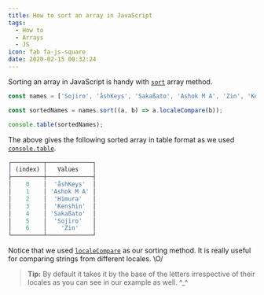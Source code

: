 ```yaml
---
title: How to sort an array in JavaScript
tags:
  - How to
  - Arrays
  - JS
icon: fab fa-js-square
date: 2020-02-15 00:32:24
---
```



Sorting an array in JavaScript is handy with [`sort`][1] array method.

```js
const names = ['Sojiro', 'åshKeys', 'Sakaßato', 'Ashok M A', 'Zin', 'Kenshin', 'Himura'];

const sortedNames = names.sort((a, b) => a.localeCompare(b));

console.table(sortedNames);
```

The above gives the following sorted array in table format as we used [`console.table`][2].

```js
┌─────────┬─────────────┐
│ (index) │   Values    │
├─────────┼─────────────┤
│    0    │  'åshKeys'  │
│    1    │ 'Ashok M A' │
│    2    │  'Himura'   │
│    3    │  'Kenshin'  │
│    4    │ 'Sakaßato'  │
│    5    │  'Sojiro'   │
│    6    │    'Zin'    │
└─────────┴─────────────┘
```

Notice that we used [`localeCompare`][3] as our sorting method. It is really useful for comparing strings from different locales. \O/

> **Tip:** By default it takes it by the base of the letters irrespective of their locales as you can see in our example as well. ^_^

[1]: //developer.mozilla.org/en-US/docs/Web/JavaScript/Reference/Global_Objects/Array/sort
[2]: /2019/09/30/How-to-debug-JavaScript-effectively/#console-table
[3]: //developer.mozilla.org/en-US/docs/Web/JavaScript/Reference/Global_Objects/String/localeCompare